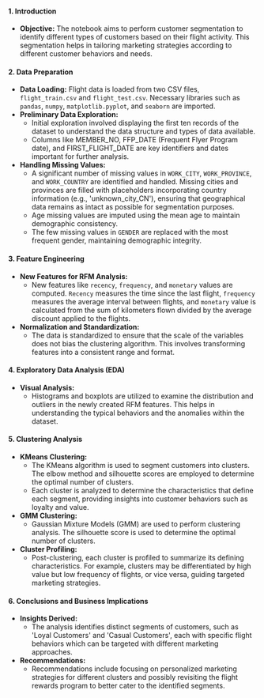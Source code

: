 
#### 1. Introduction
   - **Objective:** The notebook aims to perform customer segmentation to identify different types of customers based on their flight activity. This segmentation helps in tailoring marketing strategies according to different customer behaviors and needs.

#### 2. Data Preparation
   - **Data Loading:** Flight data is loaded from two CSV files, `flight_train.csv` and `flight_test.csv`. Necessary libraries such as `pandas`, `numpy`, `matplotlib.pyplot`, and `seaborn` are imported.
   - **Preliminary Data Exploration:**
     - Initial exploration involved displaying the first ten records of the dataset to understand the data structure and types of data available.
     - Columns like MEMBER_NO, FFP_DATE (Frequent Flyer Program date), and FIRST_FLIGHT_DATE are key identifiers and dates important for further analysis.
   - **Handling Missing Values:**
     - A significant number of missing values in `WORK_CITY`, `WORK_PROVINCE`, and `WORK_COUNTRY` are identified and handled. Missing cities and provinces are filled with placeholders incorporating country information (e.g., 'unknown_city_CN'), ensuring that geographical data remains as intact as possible for segmentation purposes.
     - Age missing values are imputed using the mean age to maintain demographic consistency.
     - The few missing values in `GENDER` are replaced with the most frequent gender, maintaining demographic integrity.

#### 3. Feature Engineering
   - **New Features for RFM Analysis:**
     - New features like `recency`, `frequency`, and `monetary` values are computed. `Recency` measures the time since the last flight, `frequency` measures the average interval between flights, and `monetary` value is calculated from the sum of kilometers flown divided by the average discount applied to the flights.
   - **Normalization and Standardization:**
     - The data is standardized to ensure that the scale of the variables does not bias the clustering algorithm. This involves transforming features into a consistent range and format.

#### 4. Exploratory Data Analysis (EDA)
   - **Visual Analysis:**
     - Histograms and boxplots are utilized to examine the distribution and outliers in the newly created RFM features. This helps in understanding the typical behaviors and the anomalies within the dataset.

#### 5. Clustering Analysis
   - **KMeans Clustering:**
     - The KMeans algorithm is used to segment customers into clusters. The elbow method and silhouette scores are employed to determine the optimal number of clusters.
     - Each cluster is analyzed to determine the characteristics that define each segment, providing insights into customer behaviors such as loyalty and value.
   - **GMM Clustering:**
     - Gaussian Mixture Models (GMM) are used to perform clustering analysis. The silhouette score is used to determine the optimal number of clusters.
   - **Cluster Profiling:**
     - Post-clustering, each cluster is profiled to summarize its defining characteristics. For example, clusters may be differentiated by high value but low frequency of flights, or vice versa, guiding targeted marketing strategies.

#### 6. Conclusions and Business Implications
   - **Insights Derived:**
     - The analysis identifies distinct segments of customers, such as 'Loyal Customers' and 'Casual Customers', each with specific flight behaviors which can be targeted with different marketing approaches.
   - **Recommendations:**
     - Recommendations include focusing on personalized marketing strategies for different clusters and possibly revisiting the flight rewards program to better cater to the identified segments.



